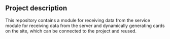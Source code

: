 ## Project description

This repository contains a module for receiving data from the service module for receiving data from the server and dynamically generating cards on the site, which can be connected to the project and reused.